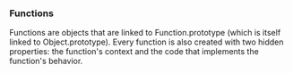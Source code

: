 ### Functions
Functions are objects that are linked to Function.prototype (which is itself linked to Object.prototype). Every function is also created with two hidden properties: the function's context and the code that implements the function's behavior.
